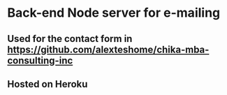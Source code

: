 # Back-end Node server for e-mailing
## Used for the contact form in https://github.com/alexteshome/chika-mba-consulting-inc
## Hosted on Heroku

